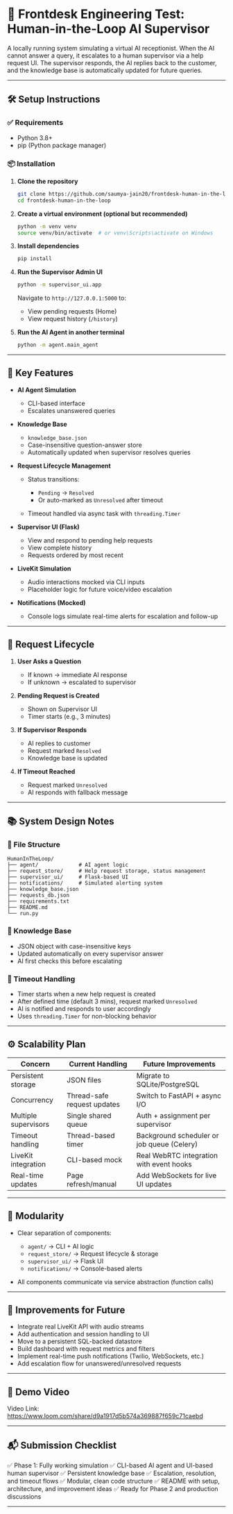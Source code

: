 # 🤖 Frontdesk Engineering Test: Human-in-the-Loop AI Supervisor

A locally running system simulating a virtual AI receptionist. When the AI cannot answer a query, it escalates to a human supervisor via a help request UI. The supervisor responds, the AI replies back to the customer, and the knowledge base is automatically updated for future queries.

---

## 🛠️ Setup Instructions

### ✅ Requirements

* Python 3.8+
* pip (Python package manager)

### 📦 Installation

1. **Clone the repository**

   ```bash
   git clone https://github.com/saumya-jain20/frontdesk-human-in-the-loop.git
   cd frontdesk-human-in-the-loop
   ```

2. **Create a virtual environment (optional but recommended)**

   ```bash
   python -m venv venv
   source venv/bin/activate  # or venv\Scripts\activate on Windows
   ```

3. **Install dependencies**

   ```bash
   pip install
   ```

4. **Run the Supervisor Admin UI**

   ```bash
   python -m supervisor_ui.app
   ```

   Navigate to `http://127.0.0.1:5000` to:

   * View pending requests (Home)
   * View request history (`/history`)

5. **Run the AI Agent in another terminal**

   ```bash
   python -m agent.main_agent
   ```

---

## 🧠 Key Features

* **AI Agent Simulation**

  * CLI-based interface
  * Escalates unanswered queries

* **Knowledge Base**

  * `knowledge_base.json`
  * Case-insensitive question-answer store
  * Automatically updated when supervisor resolves queries

* **Request Lifecycle Management**

  * Status transitions:

    * `Pending` → `Resolved`
    * Or auto-marked as `Unresolved` after timeout
  * Timeout handled via async task with `threading.Timer`

* **Supervisor UI (Flask)**

  * View and respond to pending help requests
  * View complete history
  * Requests ordered by most recent

* **LiveKit Simulation**

  * Audio interactions mocked via CLI inputs
  * Placeholder logic for future voice/video escalation

* **Notifications (Mocked)**

  * Console logs simulate real-time alerts for escalation and follow-up

---

## 🔁 Request Lifecycle

1. **User Asks a Question**

   * If known → immediate AI response
   * If unknown → escalated to supervisor

2. **Pending Request is Created**

   * Shown on Supervisor UI
   * Timer starts (e.g., 3 minutes)

3. **If Supervisor Responds**

   * AI replies to customer
   * Request marked `Resolved`
   * Knowledge base is updated

4. **If Timeout Reached**

   * Request marked `Unresolved`
   * AI responds with fallback message

---


## 📚 System Design Notes

### 📂 File Structure

```
HumanInTheLoop/
├── agent/             # AI agent logic
├── request_store/     # Help request storage, status management
├── supervisor_ui/     # Flask-based UI
├── notifications/     # Simulated alerting system
├── knowledge_base.json
├── requests_db.json
├── requirements.txt
├── README.md
└── run.py
```

### 🧠 Knowledge Base

* JSON object with case-insensitive keys
* Updated automatically on every supervisor answer
* AI first checks this before escalating

### 🔄 Timeout Handling

* Timer starts when a new help request is created
* After defined time (default 3 mins), request marked `Unresolved`
* AI is notified and responds to user accordingly
* Uses `threading.Timer` for non-blocking behavior

---

## ⚙️ Scalability Plan

| Concern              | Current Handling            | Future Improvements                        |
| -------------------- | --------------------------- | ------------------------------------------ |
| Persistent storage   | JSON files                  | Migrate to SQLite/PostgreSQL               |
| Concurrency          | Thread-safe request updates | Switch to FastAPI + async I/O              |
| Multiple supervisors | Single shared queue         | Auth + assignment per supervisor           |
| Timeout handling     | Thread-based timer          | Background scheduler or job queue (Celery) |
| LiveKit integration  | CLI-based mock              | Real WebRTC integration with event hooks   |
| Real-time updates    | Page refresh/manual         | Add WebSockets for live UI updates         |

---

## 🧩 Modularity

* Clear separation of components:

  * `agent/` → CLI + AI logic
  * `request_store/` → Request lifecycle & storage
  * `supervisor_ui/` → Flask UI
  * `notifications/` → Console-based alerts
* All components communicate via service abstraction (function calls)

---

## 🧪 Improvements for Future

* Integrate real LiveKit API with audio streams
* Add authentication and session handling to UI
* Move to a persistent SQL-backed datastore
* Build dashboard with request metrics and filters
* Implement real-time push notifications (Twilio, WebSockets, etc.)
* Add escalation flow for unanswered/unresolved requests

---

## 🎥 Demo Video

Video Link: https://www.loom.com/share/d9a1917d5b574a369887f659c71caebd

---

## 📬 Submission Checklist

✅ Phase 1: Fully working simulation
✅ CLI-based AI agent and UI-based human supervisor
✅ Persistent knowledge base
✅ Escalation, resolution, and timeout flows
✅ Modular, clean code structure
✅ README with setup, architecture, and improvement ideas
✅ Ready for Phase 2 and production discussions

---
